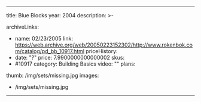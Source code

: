 
---
title: Blue Blocks
year: 2004
description: >-
  
archiveLinks:
  - name: 02/23/2005
    link: https://web.archive.org/web/20050223152302/http://www.rokenbok.com/catalog/pd_bb_10917.html
priceHistory:
  - date: "?"
    price: 7.9900000000000002
skus:
  - #10917
category: Building Basics
video: ""
plans:

thumb: /img/sets/missing.jpg
images:
  -  /img/sets/missing.jpg
---
